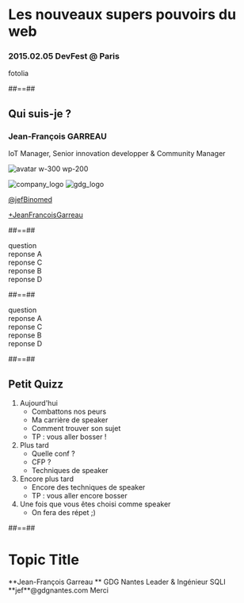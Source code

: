 <!-- .slide: data-background="/assets/images/super_hero_fotolia.png" data-state="hidefooter" class="transition first-slide" -->

# Les nouveaux supers pouvoirs du web

### 2015.02.05 DevFest @ **Paris**

<div class="copyright white">fotolia</div>

##==##

<!-- .slide: class="who-am-i" data-state="quit-question"-->

## Qui suis-je ?

### Jean-François GARREAU

<!-- .element: class="descjf" -->
IoT Manager, Senior innovation developper & Community Manager

![avatar w-300 wp-200](assets/images/jf.jpg)


![company_logo](assets/images/sqli_logo.png)
![gdg_logo](assets/images/GDG-Logo-carre.png)

<!-- .element: class="twitter" -->
[@jefBinomed](http://twitter.com/jefBinomed)

<!-- .element: class="gplus" -->
[+JeanFrancoisGarreau](http://plus.google.com/+JeanFrancoisGarreau)


##==##

<!-- .slide: data-background="/assets/images/gad_qui_veut_gagner.jpg" data-state="hidefooter" class="transition qui-veut-gagner" data-state="question-1"-->


<div class="qui-veut-gagner">
    <div class="question"> question</div>
    <div class="row">
        <div class="resp repA"> reponse A</div>
        <div class="resp repC"> reponse C</div>
    </div>
    <div class="row">
        <div class="resp repB"> reponse B</div>
        <div class="resp repD"> reponse D</div>
    </div>
</div>

##==##

<!-- .slide: data-background="/assets/images/gad_qui_veut_gagner.jpg" data-state="hidefooter" class="transition qui-veut-gagner" data-state="resp-question-1"-->



<div class="qui-veut-gagner">
    <canvas id="chart_question_1" width="200" height="200" class="chart-resp"></canvas>
    <div class="question"> question</div>
    <div class="row">
        <div class="resp repA good"> reponse A</div>
        <div class="resp repB"> reponse C</div>        
    </div>
    <div class="row">
        <div class="resp repC"> reponse B</div>
        <div class="resp repD"> reponse D</div>     
    </div>
</div>

##==##

## Petit Quizz

1. Aujourd'hui 
    * Combattons nos peurs
    * Ma carrière de speaker
    * Comment trouver son sujet 
    * TP : vous aller bosser ! 
2. Plus tard
    * Quelle conf ? 
    * CFP ?
    * Techniques de speaker
3. Encore plus tard
    * Encore des techniques de speaker
    * TP : vous aller encore bosser
4. Une fois que vous êtes choisi comme speaker
    * On fera des répet ;)



##==##

<!-- .slide: class="last-slide" -->



# <!-- .element: class="topic-title" --> Topic Title 

<!-- .element: class="presenter" --> **Jean-François Garreau  **

<!-- .element: class="work-rule" --> GDG Nantes Leader & Ingénieur SQLI  

<!-- .element: class="email" --> **jef**@gdgnantes.com  

<!-- .element: class="thank-message" --> Merci  
